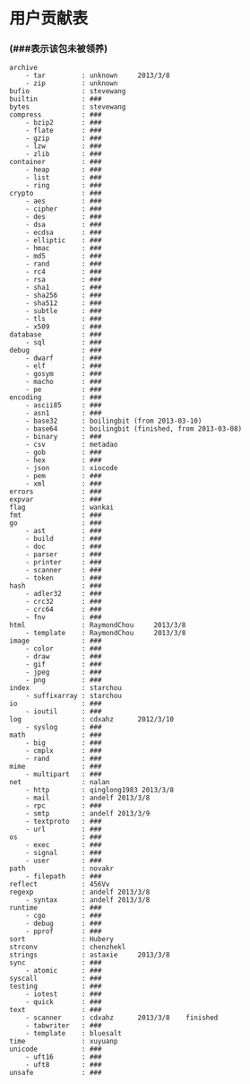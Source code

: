 # 用户贡献表
### (###表示该包未被领养)

    archive
        - tar         : unknown		2013/3/8
        - zip         : unknown
    bufio             : stevewang
    builtin           : ###
    bytes             : stevewang
    compress          : ###
        - bzip2       : ###
        - flate       : ###
        - gzip        : ###
        - lzw         : ###
        - zlib        : ###
    container         : ###
        - heap        : ###
        - list        : ###
        - ring        : ###
    crypto            : ###
        - aes         : ###
        - cipher      : ###
        - des         : ###
        - dsa         : ###
        - ecdsa       : ###
        - elliptic    : ###
        - hmac        : ###
        - md5         : ###
        - rand        : ###
        - rc4         : ###
        - rsa         : ###
        - sha1        : ###
        - sha256      : ###
        - sha512      : ###
        - subtle      : ###
        - tls         : ###
        - x509        : ###
    database          : ###
        - sql         : ###
    debug             : ###
        - dwarf       : ###
        - elf         : ###
        - gosym       : ###
        - macho       : ###
        - pe          : ###
    encoding          : ###
        - ascii85     : ###
        - asn1        : ###
        - base32      : boilingbit (from 2013-03-10)
        - base64      : boilingbit (finished, from 2013-03-08)
        - binary      : ###
        - csv         : metadao
        - gob         : ###
        - hex         : ###
        - json        : xiocode
        - pem         : ###
        - xml         : ###
    errors            : ###
    expvar            : ###
    flag              : wankai
    fmt               : ###
    go                : ###
        - ast         : ###
        - build       : ###
        - doc         : ###
        - parser      : ###
        - printer     : ###
        - scanner     : ###
        - token       : ###
    hash              : ###
        - adler32     : ###
        - crc32       : ###
        - crc64       : ###
        - fnv         : ###
    html              : RaymondChou     2013/3/8
        - template    : RaymondChou     2013/3/8
    image             : ###
        - color       : ###
        - draw        : ###
        - gif         : ###
        - jpeg        : ###
        - png         : ###
    index             : starchou
        - suffixarray : starchou
    io                : ###
        - ioutil      : ###
    log               : cdxahz		2012/3/10
        - syslog      : ###
    math              : ###
        - big         : ###
        - cmplx       : ###
        - rand        : ###
    mime              : ###
        - multipart   : ###
    net               : nalan
        - http        : qinglong1983 2013/3/8
        - mail        : andelf 2013/3/8
        - rpc         : ###
        - smtp        : andelf 2013/3/9
        - textproto   : ###
        - url         : ###
    os                : ###
        - exec        : ###
        - signal      : ###
        - user        : ###
    path              : novakr
        - filepath    : ###
    reflect           : 456Vv
    regexp            : andelf 2013/3/8
        - syntax      : andelf 2013/3/8
    runtime           : ###
        - cgo         : ###
        - debug       : ###
        - pprof       : ###
    sort              : Hubery
    strconv           : chenzhekl
    strings           : astaxie     2013/3/8
    sync              : ###
        - atomic      : ###
    syscall           : ###
    testing           : ###
        - iotest      : ###
        - quick       : ###
    text              : ###
        - scanner     : cdxahz		2013/3/8	finished
        - tabwriter   : ###
        - template    : bluesalt
    time              : xuyuanp
    unicode           : ###
        - uft16       : ###
        - uft8        : ###
    unsafe            : ###
